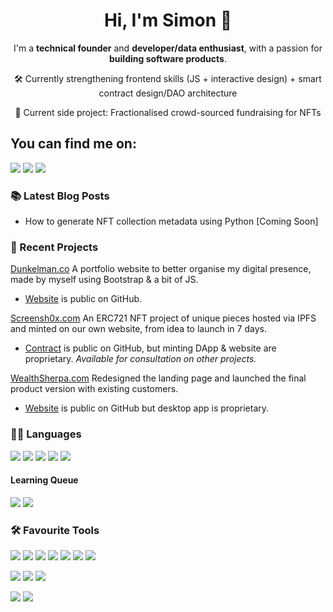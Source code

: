 <h1 align="center"> Hi, I'm Simon 👋</h1>

<p align="center">I'm a <strong>technical founder</strong> and <strong>developer/data enthusiast</strong>, with a passion for <strong>building software products</strong>. </p>
<p align="center">🛠 Currently strengthening frontend skills (JS + interactive design) + smart contract design/DAO architecture</p>
<p align="center">🚀 Current side project: Fractionalised crowd-sourced fundraising for NFTs</p>
 
## You can find me on:

<a href="https://www.dunkelman.co"><img src="https://img.shields.io/badge/website-000000?style=for-the-badge&logo=About.me&logoColor=white"/></a> <a href="https://medium.com/@sd9518"><img src="https://img.shields.io/badge/Medium-12100E?style=for-the-badge&logo=medium&logoColor=white" /></a>  <a href="https://www.linkedin.com/in/simondunkelman/"><img src="https://img.shields.io/badge/LinkedIn-0077B5?style=for-the-badge&logo=linkedin&logoColor=white"></a>

### 📚 Latest Blog Posts

* How to generate NFT collection metadata using Python [Coming Soon]

### 🚀 Recent Projects

<a href="https://www.dunkelman.co">Dunkelman.co</a>
A portfolio website to better organise my digital presence, made by myself using Bootstrap & a bit of JS.
* [Website](https://github.com/SJDunkelman/portfolio) is public on GitHub.

<a href="https://www.screensh0x.com" target="_blank">Screensh0x.com</a>
An ERC721 NFT project of unique pieces hosted via IPFS and minted on our own website, from idea to launch in 7 days.
* [Contract](https://github.com/SJDunkelman/Screensh0x-contract) is public on GitHub, but minting DApp & website are proprietary. <em>Available for consultation on other projects.</em>

<a href="https://www.wealthsherpa.co.uk" target="_blank">WealthSherpa.com</a>
Redesigned the landing page and launched the final product version with existing customers.
* [Website](https://github.com/SJDunkelman/WealthSherpaSiteTest) is public on GitHub but desktop app is proprietary.

### 👨‍💻 Languages

<img src="https://img.shields.io/badge/Python-FFD43B?style=for-the-badge&logo=python&logoColor=darkgreen"> <img src="https://img.shields.io/badge/C%2B%2B-00599C?style=for-the-badge&logo=c%2B%2B&logoColor=white"> <img src="https://img.shields.io/badge/Solidity-e6e6e6?style=for-the-badge&logo=solidity&logoColor=black"> <img src="https://img.shields.io/badge/HTML5-E34F26?style=for-the-badge&logo=html5&logoColor=white"> <img src="https://img.shields.io/badge/CSS3-1572B6?style=for-the-badge&logo=css3&logoColor=white">

#### Learning Queue

<img src="https://img.shields.io/badge/JavaScript-323330?style=for-the-badge&logo=javascript&logoColor=F7DF1E"> <img src="https://img.shields.io/badge/Go-00ADD8?style=for-the-badge&logo=go&logoColor=white">

### 🛠 Favourite Tools 

<img src="https://img.shields.io/badge/Numpy-777BB4?style=for-the-badge&logo=numpy&logoColor=white"> <img src="https://img.shields.io/badge/Pandas-2C2D72?style=for-the-badge&logo=pandas&logoColor=white"> <img src="https://img.shields.io/badge/SciPy-654FF0?style=for-the-badge&logo=SciPy&logoColor=white"> <img src="https://img.shields.io/badge/scikit_learn-F7931E?style=for-the-badge&logo=scikit-learn&logoColor=white"> <img src="https://img.shields.io/badge/fastapi-109989?style=for-the-badge&logo=FASTAPI&logoColor=white"> <img src="https://img.shields.io/badge/PostgreSQL-316192?style=for-the-badge&logo=postgresql&logoColor=white"> <img src="https://img.shields.io/badge/Tailwind_CSS-38B2AC?style=for-the-badge&logo=tailwind-css&logoColor=white">

<img src="https://img.shields.io/badge/Adobe%20XD-470137?style=for-the-badge&logo=Adobe%20XD&logoColor=#FF61F6"> <img src="https://img.shields.io/badge/Adobe%20Photoshop-31A8FF?style=for-the-badge&logo=Adobe%20Photoshop&logoColor=black"> <img src="https://img.shields.io/badge/Adobe%20Illustrator-FF9A00?style=for-the-badge&logo=adobe%20illustrator&logoColor=white">

<img src="https://img.shields.io/badge/Netlify-00C7B7?style=for-the-badge&logo=netlify&logoColor=white"> <img src="https://img.shields.io/badge/Digital_Ocean-0080FF?style=for-the-badge&logo=DigitalOcean&logoColor=white">
